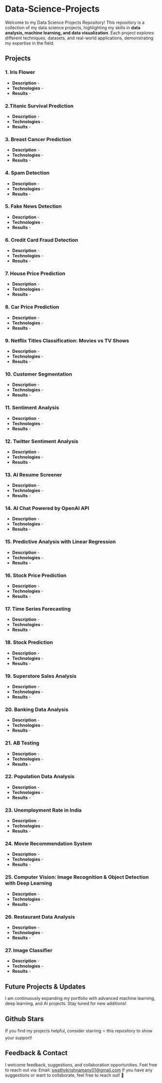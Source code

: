 # Data-Science-Projects

Welcome to my Data Science Projects Repository! This repository is a collection of my data science projects, highlighting my skills in **data analysis, machine learning, and data visualization**. Each project explores different techniques, datasets, and real-world applications, demonstrating my expertise in the field.

## Projects

### 1. Iris Flower
* **Description** -
* **Technologies** -
* **Results** -

### 2.Titanic Survival Prediction
* **Description** -
* **Technologies** -
* **Results** -

### 3. Breast Cancer Prediction
* **Description** -
* **Technologies** -
* **Results** -

### 4. Spam Detection
* **Description** -
* **Technologies** -
* **Results** -

### 5. Fake News Detection
* **Description** -
* **Technologies** -
* **Results** -

### 6. Credit Card Fraud Detection
* **Description** -
* **Technologies** -
* **Results** -

### 7. House Price Prediction
* **Description** -
* **Technologies** -
* **Results** -

### 8. Car Price Prediction
* **Description** -
* **Technologies** -
* **Results** -

### 9. Netflix Titles Classification: Movies vs TV Shows
* **Description** -
* **Technologies** -
* **Results** -

### 10. Customer Segmentation
* **Description** -
* **Technologies** -
* **Results** -

### 11. Sentiment Analysis
* **Description** -
* **Technologies** -
* **Results** -

### 12. Twitter Sentiment Analysis
* **Description** -
* **Technologies** -
* **Results** -

### 13. AI Resume Screener
* **Description** -
* **Technologies** -
* **Results** -

### 14. AI Chat Powered by OpenAI API
* **Description** -
* **Technologies** -
* **Results** -

### 15. Predictive Analysis with Linear Regression
* **Description** -
* **Technologies** -
* **Results** -

### 16. Stock Price Prediction
* **Description** -
* **Technologies** -
* **Results** -

### 17. Time Series Forecasting
* **Description** -
* **Technologies** -
* **Results** -

### 18. Stock Prediction 
* **Description** -
* **Technologies** -
* **Results** -

### 19. Superstore Sales Analysis
* **Description** -
* **Technologies** -
* **Results** -

### 20. Banking Data Analysis
* **Description** -
* **Technologies** -
* **Results** -

### 21. AB Testing
* **Description** -
* **Technologies** -
* **Results** -

### 22. Population Data Analysis
* **Description** -
* **Technologies** -
* **Results** -

### 23. Unemployment Rate in India
* **Description** -
* **Technologies** -
* **Results** -

### 24. Movie Recommendation System
* **Description** -
* **Technologies** -
* **Results** -

### 25. Computer Vision: Image Recognition & Object Detection with Deep Learning
* **Description** -
* **Technologies** -
* **Results** -

### 26. Restaurant Data Analysis
* **Description** -
* **Technologies** -
* **Results** -

### 27. Image Classifier
* **Description** -
* **Technologies** -
* **Results** -




## Future Projects & Updates
I am continuously expanding my portfolio with advanced machine learning, deep learning, and AI projects. Stay tuned for new additions!

## Github Stars
If you find my projects helpful, consider starring ⭐ this repository to show your support!

## Feedback & Contact
I welcome feedback, suggestions, and collaboration opportunities. Feel free to reach out via: Email: swathykrishnamany01@gmail.com
If you have any suggestions or want to collaborate, feel free to reach out! 🚀
